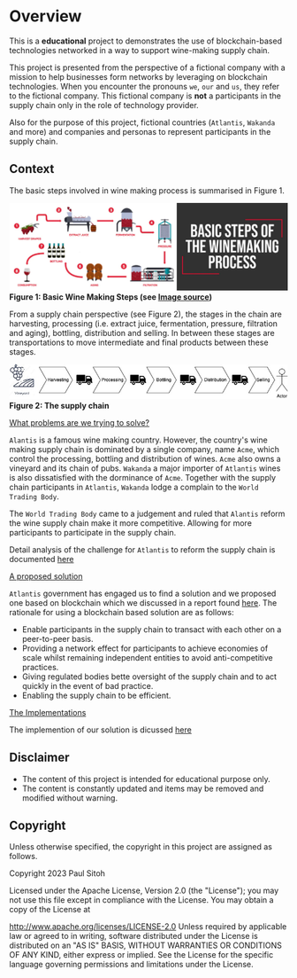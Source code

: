 # Overview

This is a **educational** project to demonstrates the use of blockchain-based technologies networked in a way to support wine-making supply chain.

This project is presented from the perspective of a fictional company with a mission to help businesses form networks by leveraging on blockchain technologies. When you encounter the pronouns `we`, `our` and `us`, they refer to the fictional company. This fictional company is **not** a participants in the supply chain only in the role of technology provider. 

Also for the purpose of this project, fictional countries (`Atlantis`, `Wakanda` and more) and companies and personas to represent participants in the supply chain.

## Context

The basic steps involved in wine making process is summarised in Figure 1.

![wine making](./assets/img/winemaking.webp)</br>
**Figure 1: Basic Wine Making Steps (see [Image source](https://finding.wine/blogs/blog-posts/basic-steps-of-the-winemaking-process))**

From a supply chain perspective (see Figure 2), the stages in the chain are harvesting, processing (i.e. extract juice, fermentation, pressure, filtration and aging), bottling, distribution and selling. In between these stages are transportations to move intermediate and final products between these stages.

![Supply chain](./assets/img/supplychain.jpg)</br>
**Figure 2: The supply chain**

<u>What problems are we trying to solve?</u>

`Alantis` is a famous wine making country. However, the country's wine making supply chain is dominated by a single company, name `Acme`, which control the processing, bottling and distribution of wines. `Acme` also owns a vineyard and its chain of pubs. `Wakanda` a major importer of `Atlantis` wines is also dissatisfied with the dorminance of `Acme`. Together with the supply chain participants in `Atlantis`, `Wakanda` lodge a complain to the `World Trading Body`.

The `World Trading Body` came to a judgement and ruled that `Alantis` reform the wine supply chain make it more competitive. Allowing for more participants to participate in the supply chain.

Detail analysis of the challenge for `Atlantis` to reform the supply chain is documented [here](./docs/challenge.md)

<u>A proposed solution</u>

`Atlantis` government has engaged us to find a solution and we proposed one based on blockchain which we discussed in a report found [here](./docs/solution.md). The rationale for using a blockchain based solution are as follows:

* Enable participants in the supply chain to transact with each other on a peer-to-peer basis.
* Providing a network effect for participants to achieve economies of scale whilst remaining independent entities to avoid anti-competitive practices.
* Giving regulated bodies bette oversight of the supply chain and to act quickly in the event of bad practice.
* Enabling the supply chain to be efficient.

<u>The Implementations</u>

The implemention of our solution is dicussed [here](./docs/implementation.md)

## Disclaimer

* The content of this project is intended for educational purpose only.
* The content is constantly updated and items may be removed and modified without warning.

## Copyright

Unless otherwise specified, the copyright in this project are assigned as follows.

Copyright 2023 Paul Sitoh

Licensed under the Apache License, Version 2.0 (the "License"); you may not use this file except in compliance with the License. You may obtain a copy of the License at

http://www.apache.org/licenses/LICENSE-2.0
Unless required by applicable law or agreed to in writing, software distributed under the License is distributed on an "AS IS" BASIS, WITHOUT WARRANTIES OR CONDITIONS OF ANY KIND, either express or implied. See the License for the specific language governing permissions and limitations under the License.